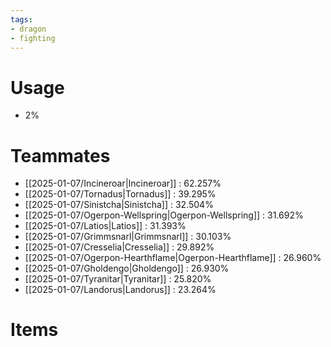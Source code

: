 ```yaml
---
tags:
- dragon
- fighting
---
```

# Usage
- 2%
# Teammates
- [[2025-01-07/Incineroar|Incineroar]] : 62.257%
- [[2025-01-07/Tornadus|Tornadus]] : 39.295%
- [[2025-01-07/Sinistcha|Sinistcha]] : 32.504%
- [[2025-01-07/Ogerpon-Wellspring|Ogerpon-Wellspring]] : 31.692%
- [[2025-01-07/Latios|Latios]] : 31.393%
- [[2025-01-07/Grimmsnarl|Grimmsnarl]] : 30.103%
- [[2025-01-07/Cresselia|Cresselia]] : 29.892%
- [[2025-01-07/Ogerpon-Hearthflame|Ogerpon-Hearthflame]] : 26.960%
- [[2025-01-07/Gholdengo|Gholdengo]] : 26.930%
- [[2025-01-07/Tyranitar|Tyranitar]] : 25.820%
- [[2025-01-07/Landorus|Landorus]] : 23.264%
# Items